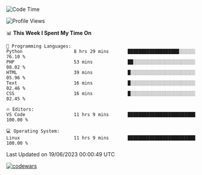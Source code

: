 <!--START_SECTION:waka-->
![Code Time](http://img.shields.io/badge/Code%20Time-199%20hrs%2051%20mins-blue)

![Profile Views](http://img.shields.io/badge/Profile%20Views-79-blue)

📊 **This Week I Spent My Time On** 

```text
💬 Programming Languages: 
Python                   8 hrs 29 mins       ███████████████████░░░░░░   76.10 % 
PHP                      53 mins             ██░░░░░░░░░░░░░░░░░░░░░░░   08.02 % 
HTML                     39 mins             █░░░░░░░░░░░░░░░░░░░░░░░░   05.96 % 
Text                     16 mins             █░░░░░░░░░░░░░░░░░░░░░░░░   02.46 % 
CSS                      16 mins             █░░░░░░░░░░░░░░░░░░░░░░░░   02.45 % 

🔥 Editors: 
VS Code                  11 hrs 9 mins       █████████████████████████   100.00 % 

💻 Operating System: 
Linux                    11 hrs 9 mins       █████████████████████████   100.00 % 
```


 Last Updated on 19/06/2023 00:00:49 UTC
<!--END_SECTION:waka-->
[![codewars](https://www.codewars.com/users/Delitel/badges/large)](https://www.codewars.com/users/Delitel)   
